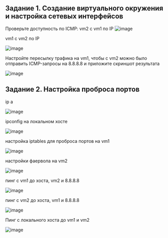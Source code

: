 ## Задание 1. Создание виртуального окружения и настройка сетевых интерфейсов

Проверьте доступность по ICMP:
vm2 с vm1 по IP
![image](https://user-images.githubusercontent.com/121052923/222692244-9d5243f9-a7b1-4018-add3-33cf02b40f00.png)

vm1 с vm2 по IP

![image](https://user-images.githubusercontent.com/121052923/222692313-e7da8462-8a6a-4571-8de1-da881c72411d.png)

Настройте пересылку трафика на vm1, чтобы с vm2 можно было отправить ICMP-запросы на 8.8.8.8 и приложите скриншот результата

![image](https://user-images.githubusercontent.com/121052923/222692443-9f50447a-3337-4145-83a6-9ab6ce678d0a.png)

## Задание 2. Настройка проброса портов

ip a

![image](https://user-images.githubusercontent.com/121052923/222983129-43cb2341-a8d0-433a-8b94-63fdd7312d20.png)

ipconfig на локальном хосте

![image](https://user-images.githubusercontent.com/121052923/222983145-f9e0551c-56c5-47b3-9af1-2976e9fc7bfb.png)

настройка iptables для проброса портов на vm1

![image](https://user-images.githubusercontent.com/121052923/222983112-34ec2176-e35e-47ff-9d1e-245e90e9c207.png)

настройки фаервола на vm2

![image](https://user-images.githubusercontent.com/121052923/222983343-6a0edd74-5a31-42f4-855b-626575078026.png)


пинг с vm1 до хоста, vm2 и 8.8.8.8

![image](https://user-images.githubusercontent.com/121052923/222983250-491e35a0-b8a0-4040-9226-fad7ae2e6a9b.png)

пинг с vm2 до хоста, vm1 и 8.8.8.8

![image](https://user-images.githubusercontent.com/121052923/222983388-0df8c738-e768-4e7a-89b1-2992f0d74522.png)

Пинг с локального хоста до vm1 и vm2

![image](https://user-images.githubusercontent.com/121052923/222983433-61e40baa-43a8-49e8-865f-a21927318aca.png)

